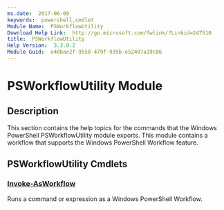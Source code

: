 ```yaml
---
ms.date:  2017-06-09
keywords:  powershell,cmdlet
Module Name:  PSWorkflowUtility
Download Help Link:  http://go.microsoft.com/fwlink/?Linkid=247510
title:  PSWorkflowUtility
Help Version:  3.3.0.2
Module Guid:  e40bae2f-9558-479f-939b-e52407a19c86
---
```


# PSWorkflowUtility Module
## Description
This section contains the help topics for the commands that the Windows PowerShell PSWorkflowUtility module exports. This module contains a workflow that supports the Windows PowerShell Workflow feature.

## PSWorkflowUtility Cmdlets
### [Invoke-AsWorkflow](Invoke-AsWorkflow.md)
Runs a command or expression as a Windows PowerShell Workflow.


